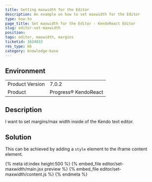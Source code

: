 ```yaml
---
title: Setting maxwidth for the Editor
description: An example on how to set maxwidth for the Editor
type: how-to
page_title: Set maxwidth for the Editor - KendoReact Editor
slug: editor-set-maxwidth
position:
tags: editor, maxwidth, margins
ticketid: 1624033
res_type: kb
category: knowledge-base
---
```



## Environment
<table>
	<tbody>
		<tr>
			<td>Product Version</td>
			<td>7.0.2</td>
		</tr>
		<tr>
			<td>Product</td>
			<td>Progress® KendoReact</td>
		</tr>
	</tbody>
</table>


## Description
I want to set margins/max width inside of the Kendo text editor.

## Solution

This can be achieved by adding a `style` element to the iframe content element.

{% meta id:index height:500 %}
{% embed_file editor/set-maxwidth/main.jsx preview %}
{% embed_file editor/set-maxwidth/content.js %}
{% endmeta %}